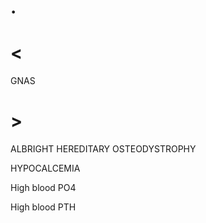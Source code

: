 # .

# <

GNAS

# >

ALBRIGHT HEREDITARY OSTEODYSTROPHY

HYPOCALCEMIA

High blood PO4

High blood PTH
